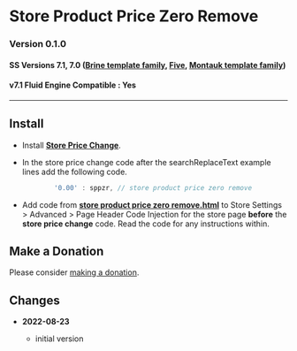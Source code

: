 # Store Product Price Zero Remove

### Version 0.1.0

#### SS Versions 7.1, 7.0 ([Brine template family][1], [Five][2], [Montauk template family][3])

#### v7.1 Fluid Engine Compatible : Yes

---

## Install

* Install **[Store Price Change][4]**.
  
* In the store price change code after the searchReplaceText example lines add
  the following code.
  
  ```javascript
          '0.00' : sppzr, // store product price zero remove
  ```
  
* Add code from **[store product price zero remove.html][5]** to
  Store Settings > Advanced > Page Header Code Injection for the store page
  **before** the **store price change** code. Read the code for any instructions
  within.

## Make a Donation

Please consider [making a donation][6].

## Changes

<!-- * **2021-06-15**

  * change code to work on v7.1 and v7.0 (Brine)
  * use twcsl
  * bumped version to 0.1d2
  -->
* **2022-08-23**

  * initial version

[1]: https://support.squarespace.com/hc/en-us/articles/212512738-Brine-template-family
[2]: https://support.squarespace.com/hc/en-us/articles/206544937-Five-template
[3]: https://support.squarespace.com/hc/en-us/articles/205815568-Montauk-template-family
[4]: https://github.com/tomsWebConsulting/twcsl/tree/main/Store%20Price%20Change#store-price-change
[5]: store%20product%20price%20zero%20remove.html#L1
[6]: https://github.com/tomsWebConsulting/twcsl#make-a-donation
